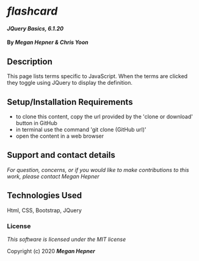 # _flashcard_

#### _JQuery Basics, 6.1.20_

#### By _**Megan Hepner & Chris Yoon**_

## Description
  This page lists terms specific to JavaScript. When the terms are clicked they toggle using JQuery to display the definition.


## Setup/Installation Requirements

* to clone this content, copy the url provided by the 'clone or download' button in GitHub
* in terminal use the command 'git clone (GitHub url)'
* open the content in a web browser

## Support and contact details

_For question, concerns, or if you would like to make contributions to this work, please contact Megan Hepner_

## Technologies Used

Html, CSS, Bootstrap, JQuery

### License

*This software is licensed under the MIT license*

Copyright (c) 2020 **_Megan Hepner_**